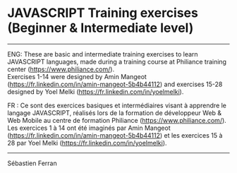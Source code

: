 # JAVASCRIPT Training exercises (Beginner & Intermediate level)
---------------------------------------------------------------------------------
ENG: These are basic and intermediate training exercises to learn JAVASCRIPT languages, made during a training course at Philiance training center (https://www.philiance.com/).  
Exercises 1-14 were designed by Amin Mangeot (https://fr.linkedin.com/in/amin-mangeot-5b4b44112) and exercises 15-28 designed by Yoel Melki (https://fr.linkedin.com/in/yoelmelki).

FR : Ce sont des exercices basiques et intermédiaires visant à apprendre le langage JAVASCRIPT, réalisés lors de la formation de développeur Web & Web Mobile au centre de formation Philiance (https://www.philiance.com/).  
Les exercices 1 à 14 ont été imaginés par Amin Mangeot (https://fr.linkedin.com/in/amin-mangeot-5b4b44112) et les exercices 15 à 28 par Yoel Melki (https://fr.linkedin.com/in/yoelmelki).

---------------------------------------------------------------------------------
Sébastien Ferran